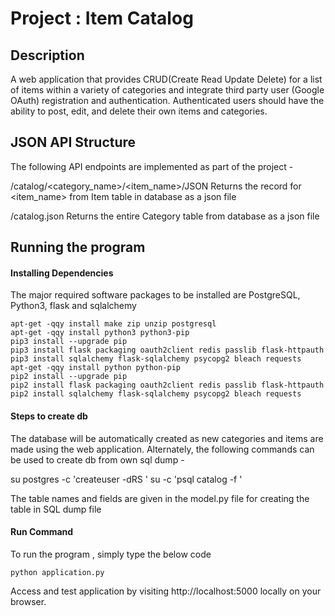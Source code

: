 # Project : Item Catalog


## Description
A web application that provides CRUD(Create Read Update Delete) for a list of items within a variety of categories and integrate third party user (Google OAuth) registration and authentication. Authenticated users should have the ability to post, edit, and delete their own items and categories.


## JSON API Structure
The following API endpoints are implemented as part of the project - 

/catalog/<category_name>/<item_name>/JSON
Returns the record for <item_name> from Item table in database as a json file

/catalog.json
Returns the entire Category table from database as a json file


## Running the program
#### Installing Dependencies
The major required software packages to be installed are PostgreSQL, Python3, flask and sqlalchemy

    apt-get -qqy install make zip unzip postgresql
    apt-get -qqy install python3 python3-pip
    pip3 install --upgrade pip
    pip3 install flask packaging oauth2client redis passlib flask-httpauth
    pip3 install sqlalchemy flask-sqlalchemy psycopg2 bleach requests
    apt-get -qqy install python python-pip
    pip2 install --upgrade pip
    pip2 install flask packaging oauth2client redis passlib flask-httpauth
    pip2 install sqlalchemy flask-sqlalchemy psycopg2 bleach requests

#### Steps to create db
The database will be automatically created as new categories and items are made using the web application. Alternately,
the following commands can be used to create db from own sql dump -

su postgres -c 'createuser -dRS <username>'
su <username> -c 'psql catalog -f <path to sql dump file>'

The table names and fields are given in the model.py file for creating the table in SQL dump file

#### Run Command
To run the program , simply type the below code
```
python application.py
```
Access and test application by visiting http://localhost:5000 locally on your browser.
